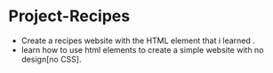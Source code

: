 # Project-Recipes
- Create a recipes website with the HTML element that i learned .
- learn how to use html elements to create a simple website with no design[no CSS].